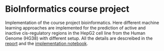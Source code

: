# BioInformatics course project

Implementation of the course project bioinformatics. Here different machine learning approaches are implemented for the prediction of active and inactive 
cis-regulatory regions in the HepG2 cell line from the Human Genome (HG38) with different setup.
All the details are descreibed in the [report](https://github.com/albertorumi/BioInformaticsUnimi/blob/main/ProjectReport.pdf) and the 
[implementation notebook](https://github.com/albertorumi/BioInformaticsUnimi/blob/main/Project_implementation.ipynb).
